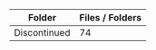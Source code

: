 | Folder       |   Files / Folders |
|--------------|-------------------|
| Discontinued |                74 |